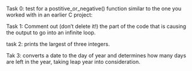 Task 0: test for a postitive_or_negative() function similar to the one you worked with in an earlier C project:

Task 1: Comment out (don’t delete it!) the part of the code that is causing the output to go into an infinite loop.

task 2: prints the largest of three integers.

Tak 3: converts a date to the day of year and determines how many days are left in the year, taking leap year into consideration.
